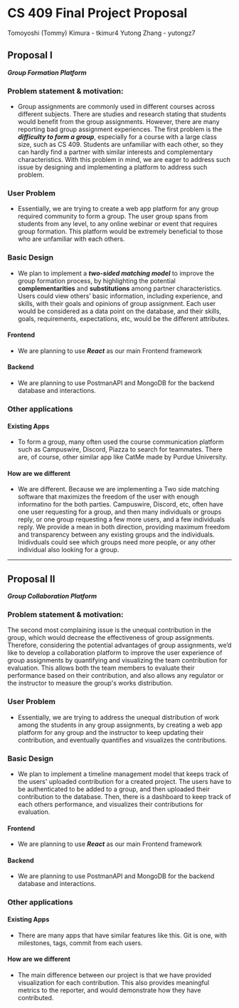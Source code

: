 # CS 409 Final Project Proposal
Tomoyoshi (Tommy) Kimura - tkimur4
Yutong Zhang - yutongz7
## Proposal I
***Group Formation Platform***
### Problem statement & motivation:
- Group assignments are commonly used in different courses across different subjects. There are studies and research stating that students would benefit from the group assignments. However, there are many reporting bad group assignment experiences. The first problem is the ***difficulty to form a group***, especially for a course with a large class size, such as CS 409. Students are unfamiliar with each other, so they can hardly find a partner with similar interests and complementary characteristics. With this problem in mind, we are eager to address such issue by designing and implementing a platform to address such problem. 
### User Problem
- Essentially, we are trying to create a web app platform for any group required community to form a group. The user group spans from students from any level, to any online webinar or event that requires group formation. This platform would be extremely beneficial to those who are unfamiliar with each others. 
### Basic Design
- We plan to implement a ***two-sided matching model*** to improve the group formation process, by highlighting the potential **complementarities** and **substitutions** among partner characteristics. Users could view others’ basic information, including experience, and skills, with their goals and opinions of group assignment. Each user would be considered as a data point on the database, and their skills, goals, requirements, expectations, etc, would be the different attributes.
#### Frontend
- We are planning to use ***React*** as our main Frontend framework
#### Backend
- We are planning to use PostmanAPI and MongoDB for the backend database and interactions. 
### Other applications
#### Existing Apps
- To form a group, many often used the course communication platform such as Campuswire, Discord, Piazza to search for teammates. There are, of course, other similar app like CatMe made by Purdue University.
#### How are we different
- We are different. Because we are implementing a Two side matching software that maximizes the freedom of the user with enough informatino for the both parties. Campuswire, Discord, etc, often have one user requesting for a group, and then many individuals or groups reply, or one group requesting a few more users, and a few individuals reply. We provide a mean in both direction, providing maximum freedom and transparency between any existing groups and the individuals. Inidivduals could see which groups need more people, or any other individual also looking for a group.
------
<div style="page-break-after: always"></div>

## Proposal II
***Group Collaboration Platform***
### Problem statement & motivation:
The second most complaining issue is the unequal contribution in the group, which would decrease the effectiveness of group assignments. Therefore, considering the potential advantages of group assignments, we’d like to develop a collaboration platform to improve the user experience of group assignments by quantifying and visualizing the team contribution for evaluation. This allows both the team members to evaluate their performance based on their contribution, and also allows any regulator or the instructor to measure the group's works distribution.
### User Problem
- Essentially, we are trying to address the unequal distribution of work among the students in any group assignments, by creating a web app platform for any group and the instructor to keep updating their contribution, and eventually quantifies and visualizes the contributions. 
### Basic Design
- We plan to implement a timeline management model that keeps track of the users' uploaded contribution for a created project. The users have to be authenticated to be added to a group, and then uploaded their contribution to the database. Then, there is a dashboard to keep track of each others performance, and visualizes their contributions for evaluation. 
#### Frontend
- We are planning to use ***React*** as our main Frontend framework
#### Backend
- We are planning to use PostmanAPI and MongoDB for the backend database and interactions. 
### Other applications
#### Existing Apps
- There are many apps that have similar features like this. Git is one, with milestones, tags, commit from each users. 
#### How are we different
- The main difference between our project is that we have provided visualization for each contribution. This also provides meaningful metrics to the reporter, and would demonstrate how they have contributed.
